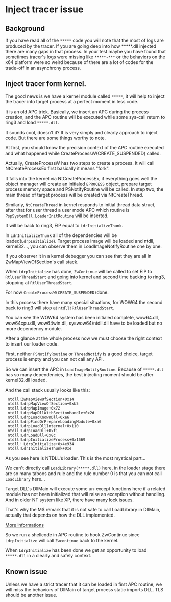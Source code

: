 # Inject tracer issue
## Background

If you have read all of the ```*****``` code you will note that the most of logs are produced by the tracer. If you are going deep into how *****.dll injected there are many gaps in that process.
In your test maybe you have found that sometimes tracer's logs were missing like ```*****-***``` or the behaviors on the x64 platform were so weird because of there are a lot of codes for the trade-off in an asynchrony process.


## Inject tracer form kernel.

The good news is we have a kernel module called ```*****```, it will help to inject the tracer into target process at a perfect moment in less code.

It is an old APC trick. Basically, we insert an APC during the process creation, and the APC routine will be executed while some sys-call return to ring3 and load ```*****.dll```.

It sounds cool, doesn't it? It is very simply and clearly approach to inject code. But there are some things worthy to note.

At first, you should know the precision context of the APC routine executed and what happened while CreateProcessW(CREATE_SUSPENDED) called.

Actually, CreateProcessW has two steps to create a process. It will call NtCreateProcessEx first basically it means "fork".

It falls into the kernel via NtCreateProcessEx, if everything goes well the object manager will create an initialed  ```EPROCESS``` object, prepare target process memory space and PSNotifyRoutine will be called.
In step two, the main thread of target process will be created via NtCreateThread. 

Similarly, ```NtCreateThread``` in kernel responds to initial thread data struct, after that for user thread a user mode APC which routine is ```PspSystemDll.LoaderInitRoutine``` will be inserted.

It will be back to ring3, EIP equal to ```LdrInitializeThunk```.

In ```LdrInitializeThunk``` all of the dependencies will be loaded(```LdrpInitialize```). Target process image will be loaded and ntdll, kernel32..., you can observe them in LoadImageNotifyRoutine one by one. 

If you observer it in a kernel debugger you can see that they are all in ZwMapViewOfSection's call stack. 

When ```LdrpInitialize``` has done, ```ZwContinue``` will be called to set EIP to ```RtlUserThreadStart``` and going into kernel and second time backing to ring3, stopping at ```RtlUserThreadStart```.

For now ```CreateProcessW(CREATE_SUSPENDED)```done.

In this process there have many special situations, for WOW64 the second back to ring3 will stop at ```ntdll!RtlUserThreadStart```. 

You can see the WOW64 system has been initialed complete, wow64.dll, wow64cpu.dll, wow64win.dll, syswow64\ntdll.dll have to be loaded but no more dependency module.

After a glance at the whole process now we must choose the right context to insert our loader code.

First, neither ```PSNotifyRoutine``` or ```ThreadNotify``` is a good choice, target process is empty and you can not call any API.

So we can insert the APC in ```LoadImageNotifyRoutine```. Because of ```*****.dll``` has so many dependencies, the best injecting moment should be after kernel32.dll loaded.

And the call stack usually looks like this:
```
 ntdll!ZwMapViewOfSection+0x14
 ntdll!LdrpMapViewOfSection+0xb5
 ntdll!LdrpMapImage+0x72
 ntdll!LdrpMapDllWithSectionHandle+0x2d
 ntdll!LdrpLoadKnownDll+0xe6
 ntdll!LdrpFindOrPrepareLoadingModule+0xa6
 ntdll!LdrpLoadDllInternal+0x110
 ntdll!LdrpLoadDll+0xf1
 ntdll!LdrLoadDll+0x8c
 ntdll!LdrpInitializeProcess+0x1669
 ntdll!_LdrpInitialize+0x4e934
 ntdll!LdrInitializeThunk+0xe
```
As you see here is NTDLL's loader. This is the most mystical part...

We can't directly call ```LoadLibrary(*****.dll)``` here, in the loader stage there are so many taboos and rule and the rule number 0 is that you can not call ```LoadLibrary``` here...


Target DLL's DllMain will execute some un-except functions here if a related module has not been initialized that will raise an exception without handling. And in older NT system like XP, there have many lock issues.

That's why the M$ remark that it is not safe to call LoadLibrary in DllMain, actually that depends on how the DLL implemented.

[More informations](https://msdn.microsoft.com/en-us/library/windows/desktop/ms682583(v=vs.85).aspx)

So we run a shellcode in APC routine to hook ZwContinue since ```LdrpInitialize``` will call ```Zwcontinue``` back to the kernel.

When ```LdrpInitialize``` has been done we get an opportunity to load ```*****.dll``` in a clearly and safely context.

## Known issue

Unless we have a strict tracer that it can be loaded in first APC routine, we will miss the behaviors of DllMain of target process static imports DLL.
TLS should be another issue.
